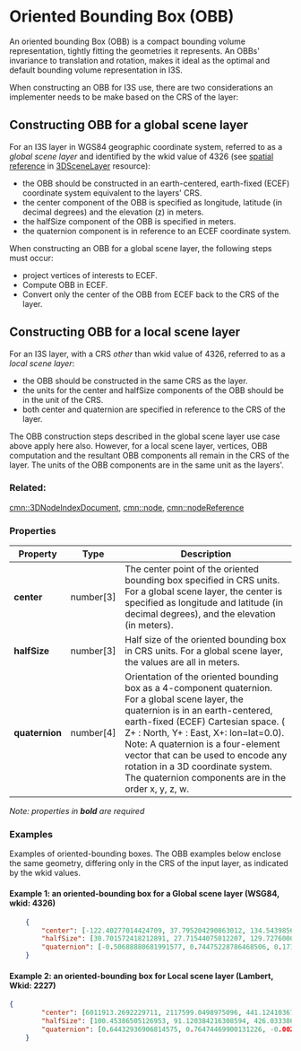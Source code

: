 # Oriented Bounding Box (OBB)

An oriented bounding Box (OBB) is a compact bounding volume representation, tightly fitting the geometries it represents. An OBBs' invariance to translation and rotation, makes it ideal as the optimal and default bounding volume representation in I3S. 

When constructing an OBB for I3S use, there are two considerations an implementer needs to be make based on the CRS of the layer:

## Constructing OBB for a global scene layer

For an I3S layer in WGS84 geographic coordinate system, referred to as a *global scene layer* and identified by the wkid value of 4326 (see [spatial reference](/spatialReference.cmn.md) in [3DSceneLayer](/3DSceneLayer.cmn.md) resource): 
- the OBB should be constructed in an earth-centered, earth-fixed (ECEF) coordinate system equivalent to the layers' CRS. 
- the center component of the OBB is specified as longitude, latitude (in decimal degrees) and the elevation (z) in meters.
- the halfSize component of the OBB is specified in meters.
- the quaternion component is in reference to an ECEF coordinate system.

When constructing an OBB for a global scene layer, the following steps must occur:
- project vertices of interests to ECEF.
- Compute OBB in ECEF.
- Convert only the center of the OBB from ECEF back to the CRS of the layer.

## Constructing OBB for a local scene layer

For an I3S layer, with a CRS *other* than wkid value of 4326, referred to as a *local scene layer*:
- the OBB should be constructed in the same CRS as the layer. 
- the units for the center and halfSize components of the OBB should be in the unit of the CRS. 
- both center and quaternion are specified in reference to the CRS of the layer. 

The OBB construction steps described in the global scene layer use case above apply here also. However, for a local scene layer, vertices, OBB computation and the resultant OBB components all remain in the CRS of the layer. The units of the OBB components are in the same unit as the layers'.

### Related:

[cmn::3DNodeIndexDocument](3DNodeIndexDocument.cmn.md), [cmn::node](node.cmn.md), [cmn::nodeReference](nodeReference.cmn.md)
### Properties

| Property | Type | Description |
| --- | --- | --- |
| **center** | number[3] | The center point of the oriented bounding box specified in CRS units. For a global scene layer, the center is specified as longitude and latitude (in decimal degrees), and the elevation (in meters). |
| **halfSize** | number[3] | Half size of the oriented bounding box in CRS units. For a global scene layer, the values are all in meters.|
| **quaternion** | number[4] | Orientation of the oriented bounding box as a 4-component quaternion. For a global scene layer, the quaternion is in an earth-centered, earth-fixed (ECEF) Cartesian space. ( Z+ : North, Y+ : East, X+: lon=lat=0.0). Note: A quaternion is a four-element vector that can be used to encode any rotation in a 3D coordinate system. The quaternion components are in the order x, y, z, w.  |

*Note: properties in **bold** are required*

### Examples 

Examples of oriented-bounding boxes. The OBB examples below enclose the same geometry, differing only in the CRS of the input layer, as indicated by the wkid values.

#### Example 1: an oriented-bounding box for a Global scene layer (WSG84, wkid: 4326)

```json
	{
		"center": [-122.40277014424709, 37.795204290863012, 134.5439856108278],
		"halfSize": [30.701572418212891, 27.71544075012207, 129.72760009765625],
		"quaternion": [-0.50688880681991577, 0.74475228786468506, 0.1719556450843811, 0.39854612946510315]
	}
```

#### Example 2: an oriented-bounding box for Local scene layer (Lambert, Wkid: 2227)
```json
{
		"center": [6011913.2692229711, 2117599.0498975096, 441.1241036703866],
		"halfSize": [100.45386505126953, 91.120384216308594, 426.03338623046875],
		"quaternion": [0.64432936906814575, 0.76474469900131226, -0.0020481476094573736, 0.0010012148413807154]
	}
 ```

